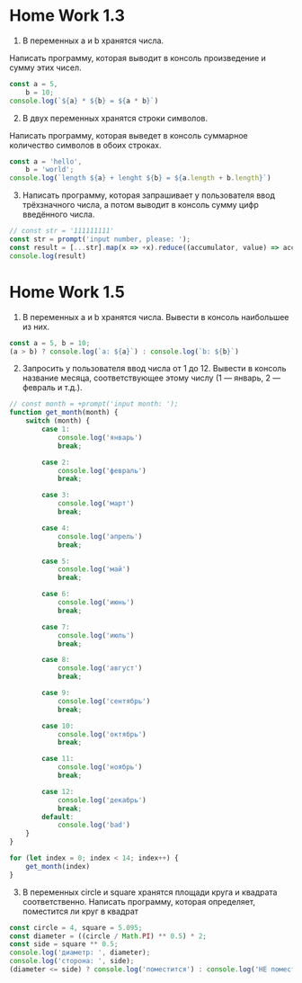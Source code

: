 # Home Work 1.3

1. В переменных a и b хранятся числа. 

Написать программу, которая выводит в консоль произведение и сумму этих чисел.

```javascript
const a = 5,
    b = 10;
console.log(`${a} * ${b} = ${a * b}`)
```

2. В двух переменных хранятся строки символов. 

Написать программу, которая выведет в консоль суммарное количество символов в обоих строках.

```javascript
const a = 'hello', 
    b = 'world';
console.log(`length ${a} + lenght ${b} = ${a.length + b.length}`)

```

3. Написать программу, которая запрашивает у пользователя ввод трёхзначного числа, а потом выводит в
консоль сумму цифр введённого числа.

```javascript
// const str = '111111111'
const str = prompt('input number, please: ');
const result = [...str].map(x => +x).reduce((accumulator, value) => accumulator + value)
console.log(result)
```
# Home Work 1.5

1. В переменных a и b хранятся числа. Вывести в консоль наибольшее из них.
```javascript
const a = 5, b = 10;
(a > b) ? console.log(`a: ${a}`) : console.log(`b: ${b}`)
```
2. Запросить у пользователя ввод числа от 1 до 12. Вывести в консоль название месяца, соответствующее этому числу 
(1 — январь, 2 — февраль и т.д.).
```javascript
// const month = +prompt('input month: ');
function get_month(month) {
    switch (month) {
        case 1:
            console.log('январь')
            break;

        case 2:
            console.log('февраль')
            break;

        case 3:
            console.log('март')
            break;

        case 4:
            console.log('апрель')
            break;

        case 5:
            console.log('май')
            break;

        case 6:
            console.log('июнь')
            break;

        case 7:
            console.log('июль')
            break;

        case 8:
            console.log('август')
            break;

        case 9:
            console.log('сентябрь')
            break;

        case 10:
            console.log('октябрь')
            break;

        case 11:
            console.log('ноябрь')
            break;

        case 12:
            console.log('декабрь')
            break;
        default:
            console.log('bad')
    }
}

for (let index = 0; index < 14; index++) {
    get_month(index)
}
```
3. В переменных circle и square хранятся площади круга и квадрата соответственно. Написать программу,
которая определяет, поместится ли круг в квадрат

```javascript
const circle = 4, square = 5.095;
const diameter = ((circle / Math.PI) ** 0.5) * 2;
const side = square ** 0.5;
console.log('диаметр: ', diameter);
console.log('сторона: ', side);
(diameter <= side) ? console.log('поместится') : console.log('НЕ поместится')

```